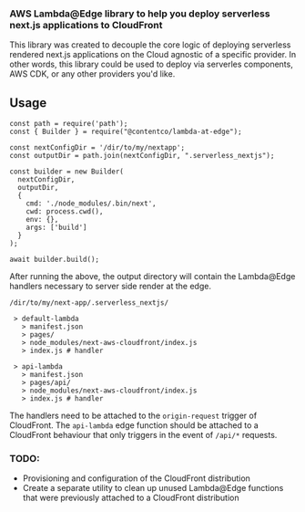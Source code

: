 ### AWS Lambda@Edge library to help you deploy serverless next.js applications to CloudFront

This library was created to decouple the core logic of deploying serverless rendered next.js applications on the Cloud agnostic of a specific provider. In other words, this library could be used to deploy via serverles components, AWS CDK, or any other providers you'd like.

## Usage

```
const path = require('path');
const { Builder } = require("@contentco/lambda-at-edge");

const nextConfigDir = '/dir/to/my/nextapp';
const outputDir = path.join(nextConfigDir, ".serverless_nextjs");

const builder = new Builder(
  nextConfigDir,
  outputDir,
  {
    cmd: './node_modules/.bin/next',
    cwd: process.cwd(),
    env: {},
    args: ['build']
  }
);

await builder.build();
```

After running the above, the output directory will contain the Lambda@Edge handlers necessary to server side render at the edge.

```
/dir/to/my/next-app/.serverless_nextjs/

 > default-lambda
   > manifest.json
   > pages/
   > node_modules/next-aws-cloudfront/index.js
   > index.js # handler

 > api-lambda
   > manifest.json
   > pages/api/
   > node_modules/next-aws-cloudfront/index.js
   > index.js # handler
```

The handlers need to be attached to the `origin-request` trigger of CloudFront. The `api-lambda` edge function should be attached to a CloudFront behaviour that only triggers in the event of `/api/*` requests.

### TODO:

- Provisioning and configuration of the CloudFront distribution
- Create a separate utility to clean up unused Lambda@Edge functions that were previously attached to a CloudFront distribution
